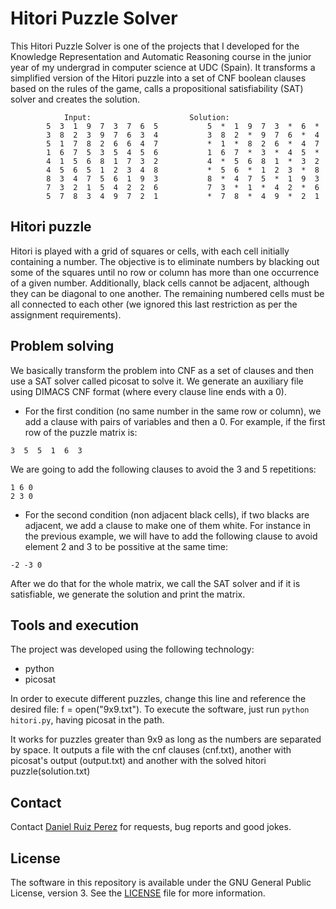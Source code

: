 Hitori Puzzle Solver
============

This Hitori Puzzle Solver is one of the projects that I developed for the Knowledge Representation and Automatic Reasoning course in the junior year of my undergrad in computer science at UDC (Spain). It transforms a simplified version of the Hitori puzzle into a set of CNF boolean clauses based on the rules of the game, calls a propositional satisfiability (SAT) solver and creates the solution.

				Input:						Solution:
			5  3  1  9  7  3  7  6  5			5  *  1  9  7  3  *  6  * 
			3  8  2  3  9  7  6  3  4			3  8  2  *  9  7  6  *  4 
			5  1  7  8  2  6  6  4  7			*  1  *  8  2  6  *  4  7 
			1  6  7  5  3  5  4  5  6			1  6  7  *  3  *  4  5  * 
			4  1  5  6  8  1  7  3  2			4  *  5  6  8  1  *  3  2 
			4  5  6  5  1  2  3  4  8			*  5  6  *  1  2  3  *  8 
			8  3  4  7  5  6  1  9  3			8  *  4  7  5  *  1  9  3 
			7  3  2  1  5  4  2  2  6			7  3  *  1  *  4  2  *  6 
			5  7  8  3  4  9  7  2  1			*  7  8  *  4  9  *  2  1 


## Hitori puzzle

Hitori is played with a grid of squares or cells, with each cell initially containing a number. The objective is to eliminate numbers by blacking out some of the squares until no row or column has more than one occurrence of a given number. Additionally, black cells cannot be adjacent, although they can be diagonal to one another. The remaining numbered cells must be all connected to each other (we ignored this last restriction as per the assignment requirements).


## Problem solving

We basically transform the problem into CNF as a set of clauses and then use a SAT solver called picosat to solve it. We generate an auxiliary file using DIMACS CNF format (where every clause line ends with a 0).
- For the first condition (no same number in the same row or column), we add a clause with pairs of variables and then a 0. For example, if the first row of the puzzle matrix is:
```
3  5  5  1  6  3 
```
We are going to add the following clauses to avoid the 3 and 5 repetitions:
```
1 6 0 
2 3 0 
```
- For the second condition (non adjacent black cells), if two blacks are adjacent, we add a clause to make one of them white. For instance in the previous example, we will have to add the following clause to avoid element 2 and 3 to be possitive at the same time:
```
-2 -3 0
```

After we do that for the whole matrix, we call the SAT solver and if it is satisfiable, we generate the solution and print the matrix.


## Tools and execution

The project was developed using the following technology:

- python
- picosat

In order to execute different puzzles, change this line and reference the desired file: f = open("9x9.txt").
To execute the software, just run
```python hitori.py```, having picosat in the path.

It works for puzzles greater than 9x9 as long as the numbers are separated by space.
It outputs a file with the cnf clauses (cnf.txt), another with picosat's output (output.txt) and another with the solved hitori puzzle(solution.txt)


## Contact

Contact [Daniel Ruiz Perez](mailto:druiz072@fiu.edu) for requests, bug reports and good jokes.


## License

The software in this repository is available under the GNU General Public License, version 3. See the [LICENSE](https://github.com/DaniRuizPerez/TheoryOfComputationImplementations/blob/master/LICENSE) file for more information.
